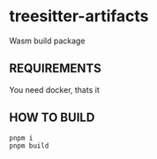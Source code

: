 # treesitter-artifacts

Wasm build package

## REQUIREMENTS

You need docker, thats it

## HOW TO BUILD
```console
pnpm i
pnpm build
```
